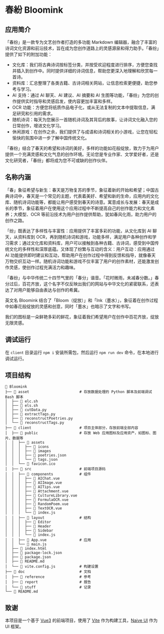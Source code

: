 # 春紛 Bloomink

## 应用简介

「春纷」是一款专为文艺创作者打造的多功能 Markdown
编辑器，融合了丰富的诗词文化资源和前沿技术，旨在成为您创作道路上的灵感源泉和得力助手。「春纷」提供了如下的附加功能：
- 文化库：我们将古典诗词按标签分类，并按受欢迎程度进行排序，方便您查找并插入到创作中。同时提供详细的诗词信息，帮助您更深入地理解和欣赏每一首诗。
- 资料库：汇总整理了各类古籍、古诗词相关网站，让信息检索更便捷，助您参考与学习。
- AI 支持：通过 AI 聊天、AI 建议、AI 摘要和 AI 生图等功能，「春纷」为您的创作提供实时指导和灵感启发，使内容更加丰富和多样。
- OCR 功能：方便您将纸质作品电子化，或从无法复制的文本中提取信息，满足研究和引用的需求。
- 随机诗词：每天为您展示一首随机诗词及其背后的故事，让诗词文化融入您的日常创作，增进文化学习。
- 休闲游戏：在创作之余，我们提供了与成语和诗词相关的小游戏，让您在轻松愉快的氛围中进一步了解中国传统文化。

「春纷」结合了春天的希望和诗词的美好，多样的功能如花般绽放，致力于为用户提供一个充满灵感和文化气息的创作环境。无论您是专业作家、文学爱好者，还是文化研究者，「春纷」都将成为您不可或缺的创作伙伴。

## 名称内涵

「春」象征希望与新生：春天是万物复苏的季节，象征着新的开始和希望；中国古典诗词中，春天是一个常见的主题，代表着美好、希望和新的生命，应用内的文化库、随机诗词功能等，都能让用户感受到春天的诗意。寓意成长与发展：春天是成长的季节，象征着用户在使用这个应用过程中不断提高自己的创作能力和文化素养；大模型、OCR
等前沿技术为用户创作提供帮助，犹如春风化雨，助力用户的创作之路。

「纷」既表达了多样性与丰富性：应用提供了丰富多彩的功能，从文化库到 AI 聊天，从资料库到 OCR，再到随机诗词和游戏，功能多样，满足用户各种创作和学习需求；通过文化库和资料库，用户可以接触到各种古籍、古诗词，感受到中国传统文化的多样性和深厚底蕴。又体现了纷繁与互动的含义：用户互动：应用通过 AI 功能提供即时建议和互动，帮助用户在创作过程中得到反馈和指导，就像春天万物交织互动一样。随机诗词功能和游戏不仅丰富了用户的创作素材，还能激发创作灵感，使创作过程充满活力和趣味。

「春纷」与中华传统二十四节气里的「春分」谐音。「花时微雨，未减春分数。」春分过后，百花齐放，这个名字不仅反映出我们的网站与中华文化的紧密联系，还表达了对用户能够自由表达与创作的希冀。

英文名 Bloomink 结合了「Bloom（绽放）」和「Ink（墨水）」，象征着在创作过程中如春花般绽放的灵感和创意，同时「墨水」也暗示了文字和书写。

我们的图标是一朵鲜艳多彩的鲜花，象征着我们希望用户在创作中百花齐放，绽放无限灵感。

## 调试运行

在 `client` 目录运行 `npm i` 安装所需包，然后运行 `npm run dev` 命令，在本地进行调试运行。

## 项目结构

```tree
 Bloomink
├──  asset                       # 存放数据处理的 Python 脚本及前端调试 Bash 脚本
│  ├──  elc.sh
│  ├──  els.sh
│  ├──  cutData.py
│  ├──  extractTags.py
│  ├──  reconstructPoetries.py
│  └──  reconstructTags.py
├──  client                      # 项目主体部分，存放前端全部内容
│  ├──  public                   # 存放 Web 应用图标及应用资产，如图标、图片、数据等
│  │  ├──  assets
│  │  │  ├──  icons
│  │  │  ├──  images
│  │  │  ├──  poetries.json
│  │  │  └──  tags.json
│  │  └──  favicon.ico
│  ├──  src                      # 前端项目源码
│  │  ├──  components            # 组件
│  │  │  ├── 󰡄 AIChat.vue
│  │  │  ├── 󰡄 AIImage.vue
│  │  │  ├── 󰡄 AITips.vue
│  │  │  ├── 󰡄 Attachment.vue
│  │  │  ├── 󰡄 CultureLibrary.vue
│  │  │  ├── 󰡄 FormulaOCR.vue
│  │  │  ├── 󰡄 RandomPoem.vue
│  │  │  ├── 󰡄 TextOCR.vue
│  │  │  └──  index.js
│  │  ├──  layout                # 结构
│  │  │  ├──  Editor
│  │  │  ├──  Header
│  │  │  ├──  Sidebar
│  │  │  └──  index.js
│  │  ├── 󰡄 App.vue               # 应用
│  │  └──  main.js
│  ├──  index.html
│  ├──  package-lock.json
│  ├──  package.json
│  ├──  README.md
│  └──  vite.config.js           # 构建设置
├──  doc                         # 文档
│  ├──  reference                # 参考
│  ├──  report                   # 报告
│  └──  stuff                    # 记录
└──  README.md
```

## 致谢

本项目是一个基于 [Vue3](https://cn.vuejs.org/) 的前端项目，使用了 [Vite](https://cn.vitejs.dev/) 作为构建工具，[Naive UI](https://www.naiveui.com/zh-CN) 作为 UI 框架。

